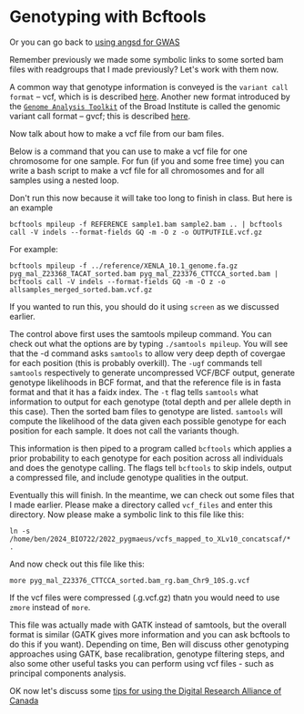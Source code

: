 # Genotyping with Bcftools

Or you can go back to [using angsd for GWAS](4_Using_angsd_for_GWAS.md)

Remember previously we made some symbolic links to some sorted bam files with readgroups that I made previously? Let's work with them now.

A common way that genotype information is conveyed is the `variant call format` – vcf, which is is described [here](https://en.wikipedia.org/wiki/Variant_Call_Format). Another new format introduced by the [`Genome Analysis Toolkit`](https://software.broadinstitute.org/gatk/) of the Broad Institute is called the genomic variant call format – gvcf; this is described [here](http://gatkforums.broadinstitute.org/gatk/discussion/4017/what-is-a-gvcf-and-how-is-it-different-from-a-regular-vcf).

Now talk about how to make a vcf file from our bam files. 

Below is a command that you can use to make a vcf file for one chromosome for one sample. For fun (if you and some free time) you can write a bash script to make a vcf file for all chromosomes and for all samples using a nested loop.

Don't run this now because it will take too long to finish in class.  But here is an example
```
bcftools mpileup -f REFERENCE sample1.bam sample2.bam .. | bcftools call -V indels --format-fields GQ -m -O z -o OUTPUTFILE.vcf.gz
```
For example:
```
bcftools mpileup -f ../reference/XENLA_10.1_genome.fa.gz pyg_mal_Z23368_TACAT_sorted.bam pyg_mal_Z23376_CTTCCA_sorted.bam | bcftools call -V indels --format-fields GQ -m -O z -o allsamples_merged_sorted.bam.vcf.gz
```

If you wanted to run this, you should do it using `screen` as we discussed earlier.

The control above first uses the samtools mpileup command. You can check out what the options are by typing `./samtools mpileup`.  You will see that the -d command asks `samtools` to allow very deep depth of covergae for each position (this is probably overkill). The `-ugf` commands tell `samtools` respectively to generate uncompressed VCF/BCF output, generate genotype likelihoods in BCF format, and that the reference file is in fasta format and that it has a faidx index. The `-t` flag tells `samtools` what information to output for each genotype (total depth and per allele depth in this case). Then the sorted bam files to genotype are listed. `samtools` will compute the likelihood of the data given each possible genotype for each position for each sample.  It does not call the variants though. 

This information is then piped to a program called `bcftools` which applies a prior probability to each genotype for each position across all individuals and does the genotype calling. The flags tell `bcftools` to skip indels, output a compressed file, and include genotype qualities in the output. 

Eventually this will finish. In the meantime, we can check out some files that I made earlier. Please make a directory called `vcf_files` and enter this directory. Now please make a symbolic link to this file like this:

```
ln -s /home/ben/2024_BIO722/2022_pygmaeus/vcfs_mapped_to_XLv10_concatscaf/* .
```

And now check out this file like this:

```
more pyg_mal_Z23376_CTTCCA_sorted.bam_rg.bam_Chr9_10S.g.vcf

```

If the vcf files were compressed (.g.vcf.gz) thatn you would need to use `zmore` instead of `more`.

This file was actually made with GATK instead of samtools, but the overall format is similar (GATK gives more information and you can ask bcftools to do this if you want). Depending on time, Ben will discuss other genotyping approaches using GATK, base recalibration, genotype filtering steps, and also some other useful tasks you can perform using vcf files - such as principal components analysis.

OK now let's discuss some [tips for using the Digital Research Alliance of Canada](https://github.com/evansbenj/2024_BIO722/blob/master/6_tips_for_using_the_digital_research_alliance_of_canada.md)
